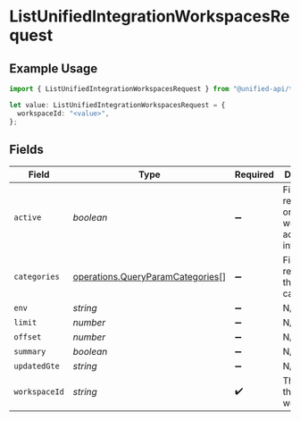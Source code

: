 # ListUnifiedIntegrationWorkspacesRequest

## Example Usage

```typescript
import { ListUnifiedIntegrationWorkspacesRequest } from "@unified-api/typescript-sdk/sdk/models/operations";

let value: ListUnifiedIntegrationWorkspacesRequest = {
  workspaceId: "<value>",
};
```

## Fields

| Field                                                                                       | Type                                                                                        | Required                                                                                    | Description                                                                                 |
| ------------------------------------------------------------------------------------------- | ------------------------------------------------------------------------------------------- | ------------------------------------------------------------------------------------------- | ------------------------------------------------------------------------------------------- |
| `active`                                                                                    | *boolean*                                                                                   | :heavy_minus_sign:                                                                          | Filter the results for only the workspace's active integrations                             |
| `categories`                                                                                | [operations.QueryParamCategories](../../../sdk/models/operations/queryparamcategories.md)[] | :heavy_minus_sign:                                                                          | Filter the results on these categories                                                      |
| `env`                                                                                       | *string*                                                                                    | :heavy_minus_sign:                                                                          | N/A                                                                                         |
| `limit`                                                                                     | *number*                                                                                    | :heavy_minus_sign:                                                                          | N/A                                                                                         |
| `offset`                                                                                    | *number*                                                                                    | :heavy_minus_sign:                                                                          | N/A                                                                                         |
| `summary`                                                                                   | *boolean*                                                                                   | :heavy_minus_sign:                                                                          | N/A                                                                                         |
| `updatedGte`                                                                                | *string*                                                                                    | :heavy_minus_sign:                                                                          | N/A                                                                                         |
| `workspaceId`                                                                               | *string*                                                                                    | :heavy_check_mark:                                                                          | The ID of the workspace                                                                     |